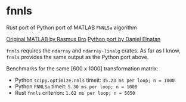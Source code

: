 # fnnls
Rust port of Python port of MATLAB `FNNLSa` algorithm

[Original MATLAB by Rasmus Bro](http://www.mathworks.com/matlabcentral/fileexchange/3388-nnls-and-constrained-regression?focused=5051382&tab=function)
[Python port by Daniel Elnatan](https://github.com/delnatan/FNNLSa)

`fnnls` requires the `ndarray` and `ndarray-linalg` crates.
As far as I know, `fnnls` provides the same output as the Python port above.

Benchmarks for the same [600 x 1000] transformation matrix:
- Python `scipy.optimize.nnls` timeit: `35.23 ms per loop; n = 1000`
- Python `FNNLSa` timeit: `5.30 ms per loop; n = 1000`
- Rust `fnnls` criterion: `1.62 ms per loop; n = 5050`

